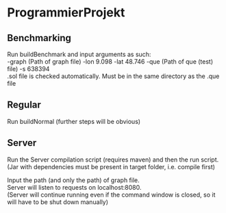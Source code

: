 # ProgrammierProjekt

## Benchmarking
Run buildBenchmark and input arguments as such:   
-graph (Path of graph file)  -lon 9.098  -lat 48.746  -que (Path of que (test) file)  -s 638394   
.sol file is checked automatically. Must be in the same directory as the .que file   

## Regular
Run buildNormal (further steps will be obvious)


## Server
Run the Server compilation script (requires maven) and then the run script. (Jar with dependencies must be present in target folder, i.e. compile first)  

Input the path (and only the path) of graph file.  
Server will listen to requests on localhost:8080.  
(Server will continue running even if the command window is closed, so it will have to be shut down manually)  
